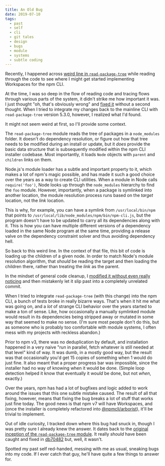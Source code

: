 ```yaml
---
title: An Old Bug
date: 2019-07-10
tags:
  - past
  - self
  - cli
  - git tales
  - design
  - bugs
  - module
  - systems
  - subtle coding
---
```


Recently, I happened across [weird line in
`read-package-tree`](https://github.com/npm/read-package-tree/blob/4eed760/rpt.js#L88)
while reading through the code to see where I might get started
implementing Workspaces for the npm CLI.

At the time, I was so deep in the flow of reading code and tracing flows
through various parts of the system, it didn't strike me how important it
was.  I just thought "oh, that's obviously wrong" and [fixed
it](https://github.com/npm/read-package-tree/blob/e9cd536/rpt.js#L137)
without a second thought.  When I tried to integrate my changes back to the
mainline CLI with `read-package-tree` version 5.3.0, however, I realized
what I'd found.

It might not seem weird at first, so I'll provide some context.

The `read-package-tree` module reads the tree of packages in a
`node_modules` folder.  It doesn't do dependency resolution, or figure out
how that tree needs to be modified during an install or update, but it
_does_ provide the basic data structure that is subsequently modified
within the npm CLI installer codebase.  Most importantly, it loads `Node`
objects with `parent` and `children` links on them.

Node.js's module loader has a subtle and important property to it, which
makes a lot of npm's magic possible, and has made it such a good choice
over the years as a way to create CLI utilities.  When a module in Node
calls `require('foo')`, Node looks up through the `node_modules` hierarchy
to find the `foo` module.  However, importantly, when a package is
symlinked into another location, the module resolution process runs based
on the _target_ location, not the _link_ location.

This is why, for example, you can have a symlink from `/usr/local/bin/npm`
that points to `/usr/local/lib/node_modules/npm/bin/npm-cli.js`, but the
program doesn't have to be updated to carry all its dependencies along with
it.  This is how you can have multiple different versions of a dependency
loaded in the same Node program at the same time, providing a release valve
on the dependency constraint solver and thus avoiding dependency hell.

So back to this weird line.  In the context of that file, this bit of code
is loading up the children of a given node.  In order to match Node's
module resolution algorithm, that _should_ be reading the target and then
loading the children there, rather than treating the _link_ as the parent.

In the mindset of general code cleanup, I [modified it without even really
noticing](https://github.com/npm/read-package-tree/commit/e9cd536c543a0b722cb3acdee2cf2c7f881a9016#diff-e9a2fce8b6849815821a380c66e2a11aR137)
and then mistakenly let it slip past into a completely unrelated commit.

When I tried to integrate `read-package-tree` (with this change) into the
npm CLI, a bunch of tests broke in really bizarre ways.  That's when it hit
me what was going on, and a _lot_ of strange CLI behavior over the years
started to make a ton of sense.  Like, how occasionally a manually
symlinked module would result in its dependencies being stripped away or
mutated in some way that seemed to make no sense.  (I'm sure most people
don't do this, but as someone who is probably too comfortable with module
systems, I often mess with my projects with reckless abandon.)

Prior to npm v3, there was no deduplication by default, and installation
happened in a very naive "run in parallel, fetch whatever is still needed
at that level" kind of way.  It was dumb, in a mostly good way, but the
result was that occasionally you'd get 15 copies of something when 1 would
do just fine.  It also meant that a proper progress bar was impossible,
since the installer had no way of knowing when it would be done.  (Simple
loop detection helped it know that eventually it _would_ be done, but not
_when_, exactly.)

Over the years, npm has had a lot of bugfixes and logic added to work
around the issues that this one subtle mistake caused.  The result of all
that fixing, however, means that fixing the bug breaks a lot of stuff that
works just fine today.  The good news is that npm v7 will have Workspaces,
and (once the installer is completely refactored into
[@npmcli/arborist](https://github.com/npm/arborist)), it'll be trivial to
implement.

Out of idle curiosity, I tracked down where this bug had snuck in, though I
was pretty sure I already knew the answer.  It dates back to the [original
inception of the `read-package-tree`
module](https://github.com/npm/read-package-tree/commit/d8b7143).  It
really _should_ have been caught and fixed in
[db70482](https://github.com/npm/read-package-tree/commit/db70482) but,
well, it wasn't.

Spotted my past self red-handed, messing with me as usual, sneaking bugs
into my code.  If I ever catch that guy, he'll have quite a few things to
answer for.
